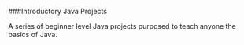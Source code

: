 ###Introductory Java Projects 

A series of beginner level Java projects purposed to teach anyone the basics of Java. 
